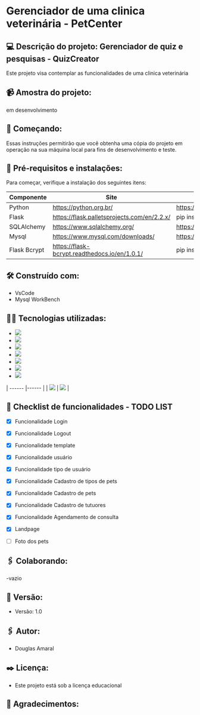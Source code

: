  # Gerenciador de uma clinica veterinária - PetCenter

 ## :computer: Descrição do projeto: Gerenciador de quiz e pesquisas - QuizCreator
 Este projeto visa contemplar as funcionalidades de uma clinica veterinária

## :video_camera: Amostra do projeto:
em desenvolvimento

## :rocket: Começando:
Essas instruções permitirão que você obtenha uma cópia do projeto em operação na sua máquina local para fins de desenvolvimento e teste.

## :wrench: Pré-requisitos e instalações:
Para começar, verifique a instalação dos seguintes itens:

| Componente    | Site                                          | Download / intalação                    |
| ------------- | ----------------------------------------------|-----------------------------------------|
| Python        | https://python.org.br/                        |https://www.python.org/downloads/        |
| Flask         | https://flask.palletsprojects.com/en/2.2.x/   |pip install flask                        |
| SQLAlchemy    | https://www.sqlalchemy.org/                   |https://www.sqlalchemy.org/download.html |
| Mysql         | https://www.mysql.com/downloads/              |https://www.mysql.com/downloads/         |
| Flask Bcrypt  | https://flask-bcrypt.readthedocs.io/en/1.0.1/ |pip install flask-bcript                 |

## :hammer_and_wrench: Construído com:
- VsCode
- Mysql WorkBench

## :man_technologist: Tecnologias utilizadas:
- <img src="https://img.shields.io/badge/HTML5-E34F26?style=for-the-badge&logo=html5&logoColor=white" />
- <img src="https://img.shields.io/badge/CSS3-1572B6?style=for-the-badge&logo=css3&logoColor=white" />
- <img src="https://img.shields.io/badge/Bootstrap-563D7C?style=for-the-badge&logo=bootstrap&logoColor=white" />
- <img src="https://img.shields.io/badge/JavaScript-F7DF1E?style=for-the-badge&logo=javascript&logoColor=white" />
- <img src="https://img.shields.io/badge/Python-3776AB?style=for-the-badge&logo=python&logoColor=white" />
- <img src="https://img.shields.io/badge/Flask-000000?style=for-the-badge&logo=flask&logoColor=white" />
- <img src="https://img.shields.io/badge/MySQL-00000F?style=for-the-badge&logo=mysql&logoColor=white" />


| ------ |------ |
| <img src="https://img.shields.io/badge/HTML5-E34F26?style=for-the-badge&logo=html5&logoColor=white" /> | <img src="https://img.shields.io/badge/HTML5-E34F26?style=for-the-badge&logo=html5&logoColor=white" /> |


## :memo: Checklist de funcionalidades - TODO LIST
- [X] Funcionalidade Login
- [X] Funcionalidade Logout
- [X] Funcionalidade template
- [X] Funcionalidade usuário
- [X] Funcionalidade tipo de usuário
- [X] Funcionalidade Cadastro de tipos de pets
- [X] Funcionalidade Cadastro de pets
- [X] Funcionalidade Cadastro de tutuores
- [X] Funcionalidade Agendamento de consulta
- [X] Landpage
- [ ] Foto dos pets



## :paperclips: Colaborando:
-vazio

## :pushpin: Versão:
- Versão: 1.0

## :paperclips: Autor:
- Douglas Amaral

## :black_nib: Licença:
- Este projeto está sob a licença educacional

## :gift: Agradecimentos:
